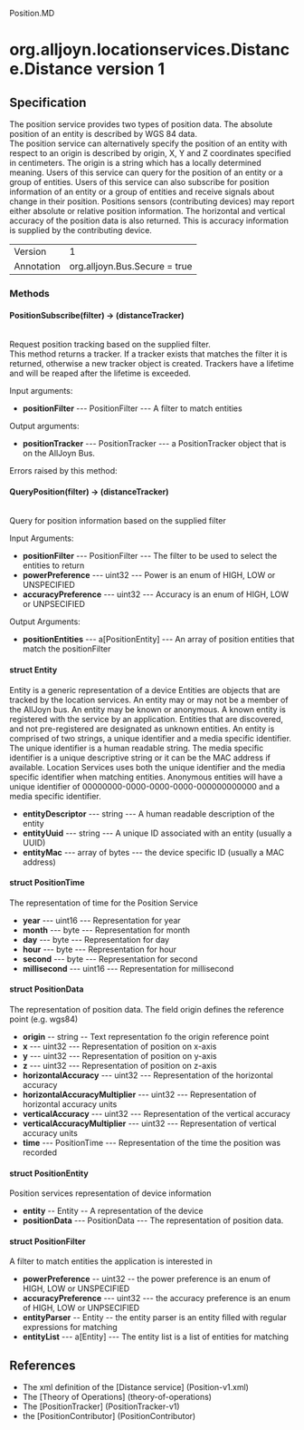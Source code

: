 Position.MD

# org.alljoyn.locationservices.Distance.Distance version 1
## Specification
The position service provides two  types of position data. The absolute position of an entity is described by WGS 84 data.  
The position service can alternatively specify the position of an entity with respect to an origin is described by origin, X, Y and Z coordinates specified in centimeters. 
The origin is a string which has a locally determined meaning. Users of this service can query for the position of an entity or a group of entities. 
Users of this service can also subscribe for position information of an entity or a group of entities and receive signals about change in their position.
Positions sensors (contributing devices) may report either absolute or relative position information.
The horizontal and vertical accuracy of the position data is also returned. This is accuracy information is supplied by the contributing device.

|                       |                                                                       |
|-----------------------|-----------------------------------------------------------------------|
| Version               | 1                                                                     |
| Annotation            | org.alljoyn.Bus.Secure = true                                         |


### Methods

#### PositionSubscribe(filter) -> (distanceTracker)

|                       |                                             |
|-----------------------|---------------------------------------------|


Request position tracking based on the supplied filter.  
This method returns a tracker. 
If a tracker exists that matches the filter it is returned,
otherwise a new tracker object is created.
Trackers have a lifetime and will be reaped after the lifetime is exceeded.

Input arguments:

  * **positionFilter** --- PositionFilter --- A filter to match entities
  

Output arguments:

  * **positionTracker** --- PositionTracker --- a PositionTracker object that is on the AllJoyn Bus.

Errors raised by this method:

#### QueryPosition(filter) -> (distanceTracker)
|                       |                                             |
|-----------------------|---------------------------------------------|

Query for position information based on the supplied filter

Input Arguments:

* **positionFilter** --- PositionFilter --- The filter to be used to select the entities to return 
* **powerPreference** --- uint32 --- Power is an enum of HIGH, LOW or UNSPECIFIED
* **accuracyPreference** --- uint32 --- Accuracy is an enum of HIGH, LOW or UNPSECIFIED

Output Arguments:

* **positionEntities** --- a[PositionEntity] --- An array of position entities that match the positionFilter


#### struct Entity

Entity is a generic representation of a device
Entities are objects that are tracked by the location services.
An entity may or may not be a member of the AllJoyn bus. 
An entity may be known or anonymous. 
A known entity is registered with the service by an application. 
Entities that are discovered, and not pre-registered are designated as unknown entities.
An entity is comprised of two strings, a unique identifier and a media specific identifier. 
The unique identifier is a human readable string.
The media specific identifier is a unique descriptive string or it can be the MAC address if available. 
Location Services uses both the unique identifier and the media specific identifier when matching 
entities. Anonymous entities will have a unique identifier of 00000000-0000-0000-0000-000000000000
and a media specific identifier.

  * **entityDescriptor** --- string --- A human readable description of the entity
  * **entityUuid** --- string --- A unique ID associated with an entity (usually a UUID)
  * **entityMac** --- array of bytes --- the device specific ID (usually a MAC address)


#### struct PositionTime

The representation of time for the Position Service

  * **year** --- uint16 --- Representation for year
  * **month** --- byte --- Representation for month
  * **day** --- byte --- Representation for day
  * **hour** --- byte --- Representation for hour
  * **second** --- byte --- Representation for second
  * **millisecond** --- uint16 --- Representation for millisecond



 
#### struct PositionData

The representation of position data. 
The field origin defines the reference point (e.g. wgs84)

  * **origin** -- string -- Text representation fo the origin reference point
  * **x** --- uint32 --- Representation of position on x-axis
  * **y** --- uint32 --- Representation of position on y-axis
  * **z** --- uint32 --- Representation of position on z-axis
  * **horizontalAccuracy** --- uint32 --- Representation of the horizontal accuracy
  * **horizontalAccuracyMultiplier** --- uint32 --- Representation of horizontal accuracy units
  * **verticalAccuracy** --- uint32 --- Representation of the vertical accuracy
  * **verticalAccuracyMultiplier** --- uint32 --- Representation of vertical accuracy units
  * **time** --- PositionTime --- Representation of the time the position was recorded

#### struct PositionEntity

Position services representation of device information

  * **entity** -- Entity -- A representation of the device
  * **positionData** --- PositionData --- The representation of position data.


#### struct PositionFilter

A filter to match entities the application is interested in

  * **powerPreference** -- uint32 -- the power preference is an enum of HIGH, LOW or UNSPECIFIED
  * **accuracyPreference** --- uint32 --- the accuracy preference is an enum of HIGH, LOW or UNPSECIFIED 
  * **entityParser** -- Entity -- the entity parser is an entity filled with regular expressions for matching
  * **entityList** --- a[Entity] --- The entity list is a list of entities for matching 
  
  


## References

  * The xml definition of the [Distance service] (Position-v1.xml)
  * The [Theory of Operations] (theory-of-operations)
  * The [PositionTracker] (PositionTracker-v1)
  * the [PositionContributor] (PositionContributor)
